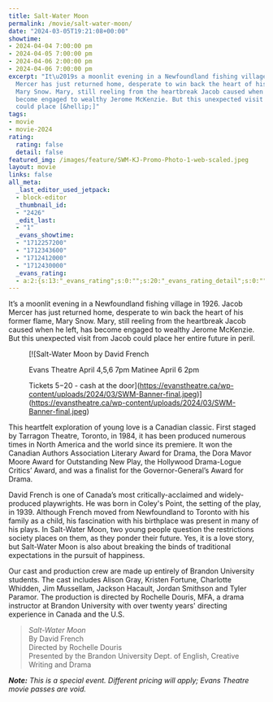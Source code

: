 ```yaml
---
title: Salt-Water Moon
permalink: /movie/salt-water-moon/
date: "2024-03-05T19:21:08+00:00"
showtime:
- 2024-04-04 7:00:00 pm
- 2024-04-05 7:00:00 pm
- 2024-04-06 2:00:00 pm
- 2024-04-06 7:00:00 pm
excerpt: "It\u2019s a moonlit evening in a Newfoundland fishing village in 1926. Jacob
  Mercer has just returned home, desperate to win back the heart of his former flame,
  Mary Snow. Mary, still reeling from the heartbreak Jacob caused when he left, has
  become engaged to wealthy Jerome McKenzie. But this unexpected visit from Jacob
  could place [&hellip;]"
tags:
- movie
- movie-2024
rating:
  rating: false
  detail: false
featured_img: /images/feature/SWM-KJ-Promo-Photo-1-web-scaled.jpeg
layout: movie
links: false
all_meta:
  _last_editor_used_jetpack:
  - block-editor
  _thumbnail_id:
  - "2426"
  _edit_last:
  - "1"
  _evans_showtime:
  - "1712257200"
  - "1712343600"
  - "1712412000"
  - "1712430000"
  _evans_rating:
  - a:2:{s:13:"_evans_rating";s:0:"";s:20:"_evans_rating_detail";s:0:"";}
---
```


It’s a moonlit evening in a Newfoundland fishing village in 1926. Jacob Mercer has just returned home, desperate to win back the heart of his former flame, Mary Snow. Mary, still reeling from the heartbreak Jacob caused when he left, has become engaged to wealthy Jerome McKenzie. But this unexpected visit from Jacob could place her entire future in peril.

<figure class="wp-block-image size-full">[![Salt-Water Moon
by David French

Evans Theatre
April 4,5,6 7pm
Matinee April 6 2pm

Tickets $5-$20 - cash at the door](https://evanstheatre.ca/wp-content/uploads/2024/03/SWM-Banner-final.jpeg)](https://evanstheatre.ca/wp-content/uploads/2024/03/SWM-Banner-final.jpeg)</figure>This heartfelt exploration of young love is a Canadian classic. First staged by Tarragon Theatre, Toronto, in 1984, it has been produced numerous times in North America and the world since its premiere. It won the Canadian Authors Association Literary Award for Drama, the Dora Mavor Moore Award for Outstanding New Play, the Hollywood Drama-Logue Critics’ Award, and was a finalist for the Governor-General’s Award for Drama.

David French is one of Canada’s most critically-acclaimed and widely-produced playwrights. He was born in Coley's Point, the setting of the play, in 1939. Although French moved from Newfoundland to Toronto with his family as a child, his fascination with his birthplace was present in many of his plays. In Salt-Water Moon, two young people question the restrictions society places on them, as they ponder their future. Yes, it is a love story, but Salt-Water Moon is also about breaking the binds of traditional expectations in the pursuit of happiness.

Our cast and production crew are made up entirely of Brandon University students. The cast includes Alison Gray, Kristen Fortune, Charlotte Whidden, Jim Mussellam, Jackson Hacault, Jordan Smithson and Tyler Paramor. The production is directed by Rochelle Douris, MFA, a drama instructor at Brandon University with over twenty years' directing experience in Canada and the U.S.

> *Salt-Water Moon*  
> By David French  
> Directed by Rochelle Douris  
> Presented by the Brandon University Dept. of English, Creative Writing and Drama

***Note:** This is a special event. Different pricing will apply; Evans Theatre movie passes are void.*